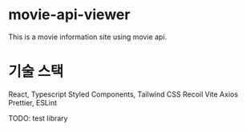 # movie-api-viewer
This is a movie information site using movie api.

# 기술 스택
React, Typescript
Styled Components, Tailwind CSS
Recoil
Vite
Axios
Prettier, ESLint

TODO: test library
